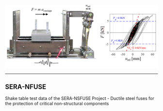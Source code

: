 <p align="center">
  <img width="800" src="Screenshot.png" alt="SERA-NSFUSE">
</p>

--------------

## SERA-NFUSE
Shake table test data of the SERA-NSFUSE Project - Ductile steel fuses for the protection of critical non-structural components
